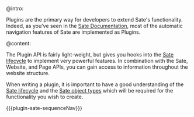 
@intro:

Plugins are the primary way for developers to extend Sate's functionality. Indeed, as you've seen in the [Sate Documentation](/docs), most of the automatic navigation features of Sate are implemented as Plugins.

@content:

The Plugin API is fairly light-weight, but gives you hooks into the [Sate lifecycle][lifecycle] to implement very powerful features. In combination with the Sate, Website, and Page APIs, you can gain access to information throughout the website structure.

When writing a plugin, it is important to have a good understanding of the [Sate lifecycle][lifecycle] and the [Sate object types](/sate-apis/types) which will be required for the functionality you wish to create.


[lifecycle]: /sate-apis/the-sate-lifecycle

{{{plugin-sate-sequenceNav}}}
